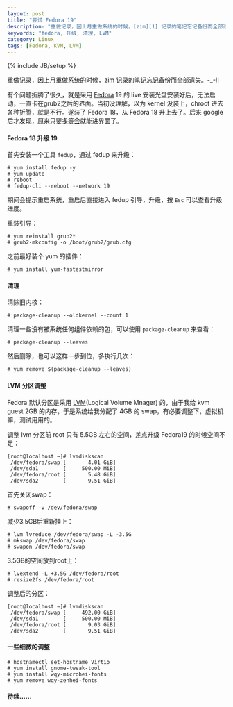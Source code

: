 ```yaml
---
layout: post
title: "尝试 Fedora 19"
description: "重做记录，因上月重做系统的时候，[zim][1] 记录的笔记忘记备份而全部遗失。"
keywords: "fedora, 升级, 清理, LVM"
category: Linux
tags: [Fedora, KVM, LVM]
---
```

{% include JB/setup %}

重做记录，因上月重做系统的时候，[zim][1] 记录的笔记忘记备份而全部遗失。-_-!!

有个问题折腾了很久，就是采用 [Fedora][2] 19 的 live 安装光盘安装好后，无法启动，一直卡在grub2之后的界面。当初没理解，以为 kernel 没装上，chroot 进去各种折腾，就是不行。遂装了 Fedora 18，从 Fedora 18 升上去了。后来 google 后才发现，原来只要[多等会][3]就能进界面了。

#### Fedora 18 升级 19

首先安装一个工具 `fedup`，通过 fedup 来升级：

    # yum install fedup -y
    # yum update
    # reboot
    # fedup-cli --reboot --network 19

<!-- more -->
期间会提示重启系统，重启后直接进入 fedup 引导，升级，按 `Esc` 可以查看升级进度。

重装引导：

    # yum reinstall grub2*
    # grub2-mkconfig -o /boot/grub2/grub.cfg

之前最好装个 yum 的插件：

    # yum install yum-fastestmirror

#### 清理

清除旧内核：

    # package-cleanup --oldkernel --count 1

清理一些没有被系统任何组件依赖的包，可以使用 `package-cleanup` 来查看：

    # package-cleanup --leaves

然后删除，也可以这样一步到位，多执行几次：

    # yum remove $(package-cleanup --leaves)

#### LVM 分区调整

Fedora 默认分区是采用 [LVM][4](Logical Volume Mnager) 的，由于我给 kvm guest 2GB 的内存，于是系统给我分配了 4GB 的 swap，有必要调整下，虚拟机嘛，测试用用的。

调整 lvm 分区前 root 只有 5.5GB 左右的空间，差点升级 Fedora19 的时候空间不足：

```
[root@localhost ~]# lvmdiskscan
 /dev/fedora/swap [       4.01 GiB]
 /dev/sda1        [     500.00 MiB]
 /dev/fedora/root [       5.48 GiB]
 /dev/sda2        [       9.51 GiB]
```

首先关闭swap：

    # swapoff -v /dev/fedora/swap

减少3.5GB后重新挂上：

    # lvm lvreduce /dev/fedora/swap -L -3.5G
    # mkswap /dev/fedora/swap
    # swapon /dev/fedora/swap

3.5GB的空间放到root上：

    # lvextend -L +3.5G /dev/fedora/root
    # resize2fs /dev/fedora/root

调整后的分区：

```
[root@localhost ~]# lvmdiskscan
 /dev/fedora/swap [     492.00 GiB]
 /dev/sda1        [     500.00 MiB]
 /dev/fedora/root [       9.03 GiB]
 /dev/sda2        [       9.51 GiB]
```

#### 一些细微的调整

    # hostnamectl set-hostname Virtio
    # yum install gnome-tweak-tool
    # yum install wqy-microhei-fonts
    # yum remove wqy-zenhei-fonts

#### 待续......

[1]: http://zim-wik.org
[2]: http://fedoraproject.org
[3]: https://fedoraproject.org/wiki/Common_F19_bugs#Reboot_after_non-live_install_often_delayed_for_a_minute_or_so
[4]: http://www.sourceware.org/lvm2